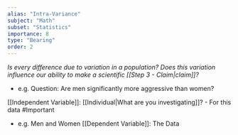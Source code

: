 ```yaml
---
alias: "Intra-Variance"
subject: "Math"
subset: "Statistics"
importance: 8
type: "Bearing"
order: 2
---
```


_Is every difference due to variation in a population?_
_Does this variation influence our ability to make a scientific [[Step 3 - Claim|claim]]?_

- e.g. Question: Are men significantly more aggressive than women?

[[Independent Variable]]: [[Individual|What are you investigating]]? - For this data #Important 
- e.g. Men and Women
[[Dependent Variable]]: The Data 